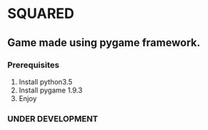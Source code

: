# SQUARED

## Game made using pygame framework.

### Prerequisites

1) Install python3.5
2) Install pygame 1.9.3
3) Enjoy

### UNDER DEVELOPMENT

